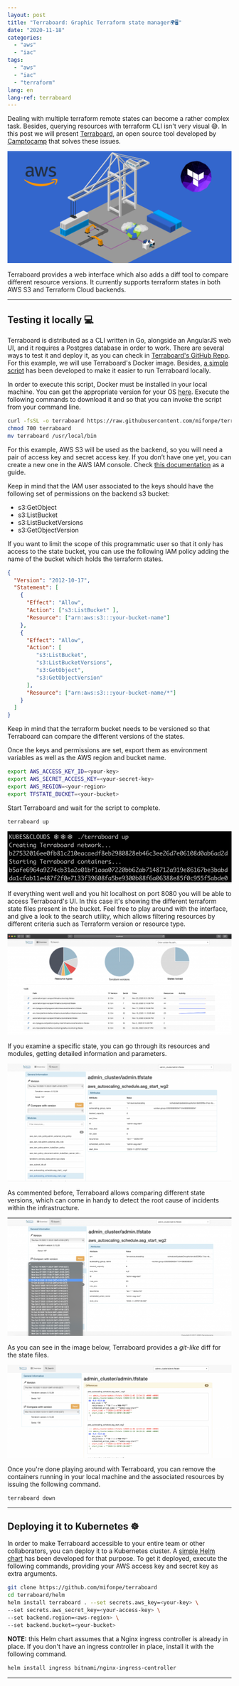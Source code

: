 ```yaml
---
layout: post
title: "Terraboard: Graphic Terraform state manager🌍🖥"
date: "2020-11-18"
categories: 
  - "aws"
  - "iac"
tags: 
  - "aws"
  - "iac"
  - "terraform"
lang: en
lang-ref: terraboard
---
```


Dealing with multiple terraform remote states can become a rather complex task. Besides, querying resources with terraform CLI isn't very visual 😅. In this post we will present [Terraboard](https://camptocamp.github.io/terraboard/), an open source tool developed by [Camptocamp](https://www.camptocamp.com/en) that solves these issues.

![](/assets/img/imported/Icogram-2020-11-20-19_37-1-1-1024x512.png)

Terraboard provides a web interface which also adds a diff tool to compare different resource versions. It currently supports terraform states in both AWS S3 and Terraform Cloud backends.

* * *

## Testing it locally 💻

Terraboard is distributed as a CLI written in Go, alongside an AngularJS web UI, and it requires a Postgres database in order to work. There are several ways to test it and deploy it, as you can check in [Terraboard's GitHub Repo](https://github.com/camptocamp/terraboard). For this example, we will use Terraboard's Docker image. Besides, [a simple script](https://github.com/mifonpe/terraboard) has been developed to make it easier to run Terraboard locally.

In order to execute this script, Docker must be installed in your local machine. You can get the appropriate version for your OS [here](https://docs.docker.com/get-docker/). Execute the following commands to download it and so that you can invoke the script from your command line.

```bash
curl -fsSL -o terraboard https://raw.githubusercontent.com/mifonpe/terraboard/main/terraboard
chmod 700 terraboard
mv terraboard /usr/local/bin
```

For this example, AWS S3 will be used as the backend, so you will need a pair of access key and secret access key. If you don’t have one yet, you can create a new one in the AWS IAM console. Check [this documentation](https://docs.aws.amazon.com/general/latest/gr/aws-sec-cred-types.html#access-keys-and-secret-access-keys) as a guide.

Keep in mind that the IAM user associated to the keys should have the following set of permissions on the backend s3 bucket:

- s3:GetObject
- s3:ListBucket
- s3:ListBucketVersions
- s3:GetObjectVersion

If you want to limit the scope of this programmatic user so that it only has access to the state bucket, you can use the following IAM policy adding the name of the bucket which holds the terraform states.

```json
{
  "Version": "2012-10-17",
  "Statement": [
    {
      "Effect": "Allow",
      "Action": ["s3:ListBucket" ],
      "Resource": ["arn:aws:s3:::your-bucket-name"]
    },
    {
      "Effect": "Allow",
      "Action": [
         "s3:ListBucket",
         "s3:ListBucketVersions",
         "s3:GetObject",
         "s3:GetObjectVersion"
      ],
      "Resource": ["arn:aws:s3:::your-bucket-name/*"]
    }
  ]
}
```

Keep in mind that the terraform bucket needs to be versioned so that Terraboard can compare the different versions of the states.

Once the keys and permissions are set, export them as environment variables as well as the AWS region and bucket name.

```bash
export AWS_ACCESS_KEY_ID=<your-key>
export AWS_SECRET_ACCESS_KEY=<your-secret-key>
export AWS_REGION=<your-region>
export TFSTATE_BUCKET=<your-bucket>
```

Start Terraboard and wait for the script to complete.

```
terraboard up
```

![](/assets/img/imported/Screen-Shot-2020-11-19-at-8.48.13-PM.png)

If everything went well and you hit localhost on port 8080 you will be able to access Terraboard's UI. In this case it's showing the different terraform state files present in the bucket. Feel free to play around with the interface, and give a look to the search utility, which allows filtering resources by different criteria such as Terraform version or resource type.

![](/assets/img/imported/Screen-Shot-2020-11-20-at-6.02.42-PM-1024x461.png)

If you examine a specific state, you can go through its resources and modules, getting detailed information and parameters.

![](/assets/img/imported/Screen-Shot-2020-11-20-at-2.23.22-AM-1-1024x538.png)

As commented before, Terraboard allows comparing different state versions, which can come in handy to detect the root cause of incidents within the infrastructure.

![](/assets/img/imported/Screen-Shot-2020-11-20-at-2.23.40-AM-1-1024x541.png)

As you can see in the image below, Terraboard provides a _git-like_ diff for the state files.

![](/assets/img/imported/Screen-Shot-2020-11-20-at-2.24.27-AM-1024x424.png)

Once you're done playing around with Terraboard, you can remove the containers running in your local machine and the associated resources by issuing the following command.

```
terraboard down
```

* * *

## Deploying it to Kubernetes ☸️

In order to make Terraboard accessible to your entire team or other collaborators, you can deploy it to a Kubernetes cluster. A [simple Helm chart](https://github.com/mifonpe/terraboard/tree/main/helm) has been developed for that purpose. To get it deployed, execute the following commands, providing your AWS access key and secret key as extra arguments.

```bash
git clone https://github.com/mifonpe/terraboard
cd terraboard/helm
helm install terraboard . --set secrets.aws_key=<your-key> \
--set secrets.aws_secret_key=<your-access-key> \
--set backend.region=<aws-region> \
--set backend.bucket=<your-bucket>
```

**NOTE:** this Helm chart assumes that a Nginx ingress controller is already in place. If you don't have an ingress controller in place, install it with the following command.

```bash
helm install ingress bitnami/nginx-ingress-controller
```

* * *
